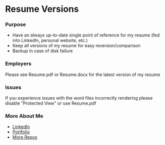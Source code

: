 # Resume Versions

### Purpose

 - Have an always up-to-date single point of reference for my resume (fed into LinkedIn, personal website, etc.)
 - Keep all versions of my resume for easy reversion/comparison
 - Backup in case of disk failure

### Employers

Please see Resume.pdf or Resume.docx for the latest version of my resume

### Issues

If you experience issues with the word files incorrectly rendering please disable "Protected View" or use Resume.pdf

### More About Me

 - [LinkedIn](https://www.linkedin.com/in/spencershadley)
 - [Portfolio](http://spencer-shadley.github.io/)
 - [More Repos](https://github.com/spencer-shadley?tab=repositories)
